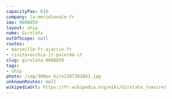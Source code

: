 ```yaml
---
capacityPax: 816
company: la-meridionale-fr
imo: 9088859
layout: ship
name: Girolata
outOfScope: null
routes:
- marseille-fr-ajaccio-fr
- civitavecchia-it-palerme-it
slug: girolata-9088859
tags:
- ship
photo: /img/300px-Giro22072018AJ.jpg
unknownRoutes: null
wikipediaUrl: https://fr.wikipedia.org/wiki/Girolata_(navire)
---
```

